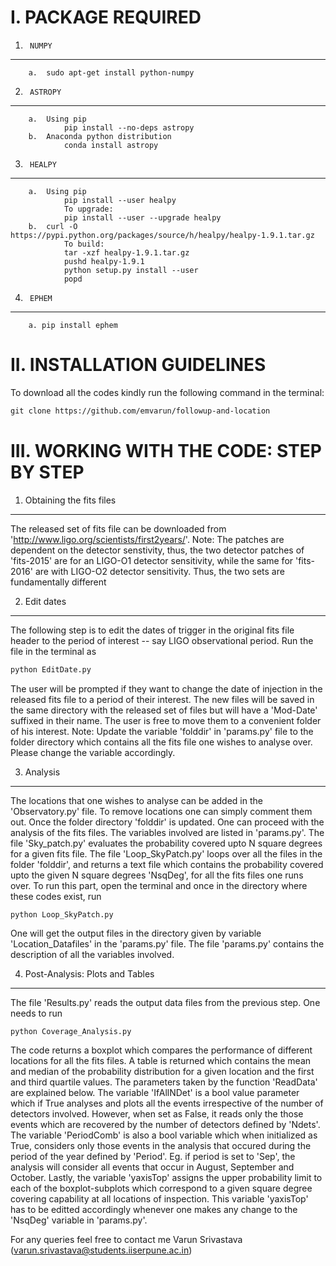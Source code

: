 I. PACKAGE REQUIRED
================================================

1.		NUMPY
------------------------------------------------
		a.	sudo apt-get install python-numpy



2.		ASTROPY
------------------------------------------------
		a.	Using pip
				pip install --no-deps astropy
		b.	Anaconda python distribution
				conda install astropy

3.		HEALPY
------------------------------------------------
		a.	Using pip
				pip install --user healpy
				To upgrade:
				pip install --user --upgrade healpy
		b.	curl -O https://pypi.python.org/packages/source/h/healpy/healpy-1.9.1.tar.gz
				To build:
				tar -xzf healpy-1.9.1.tar.gz
				pushd healpy-1.9.1
				python setup.py install --user
				popd

4.		EPHEM
------------------------------------------------
		a. pip install ephem


II.	INSTALLATION GUIDELINES
================================================
To download all the codes kindly run the following command in the terminal:
```html
git clone https://github.com/emvarun/followup-and-location
```


III. WORKING WITH THE CODE: STEP BY STEP
================================================


1.	Obtaining the fits files
------------------------------------------------
The released set of fits file can be downloaded from 'http://www.ligo.org/scientists/first2years/'.
Note: The patches are dependent on the detector senstivity, thus, the two detector 
patches of 'fits-2015' are for an LIGO-O1 detector sensitivity, while the same for 
'fits-2016' are with LIGO-O2 detector sensitivity. Thus, the two sets are fundamentally 
different


2.	Edit dates
------------------------------------------------
The following step is to edit the dates of trigger in the original fits file header 
to the period of interest -- say LIGO observational period. Run the file in the terminal 
as 
```python
python EditDate.py
```
The user will be  prompted if they want to change the date of 
injection in the released fits file to a period of their interest. The new files will be 
saved in the same directory with the released set of files but will have a 'Mod-Date' 
suffixed in their name. The user is free to move them to a convenient folder of his interest. 
Note: Update the variable 'folddir' in 'params.py' file to the folder directory which contains 
all the fits file one wishes to analyse over. Please change the variable accordingly.


3.	Analysis
------------------------------------------------
The locations that one wishes to analyse can be added in the 'Observatory.py' file.
To remove locations one can simply comment them out. Once the folder directory 'folddir' 
is updated. One can proceed with the analysis of the fits files. The variables involved are 
listed in 'params.py'. The file 'Sky_patch.py' evaluates the probability covered upto N 
square degrees for a given fits file. The file 'Loop_SkyPatch.py' loops over all the files 
in the folder 'folddir', and returns a text file which contains the probability covered upto 
the given N square degrees 'NsqDeg', for all the fits files one runs over. To run this part, 
open the terminal and once in the directory where these codes exist, run 
```
python Loop_SkyPatch.py
```
One will get the output files in the directory given by variable 'Location_Datafiles' in the 
'params.py' file. The file 'params.py' contains the description of all the variables involved.
				

4.	Post-Analysis: Plots and Tables
------------------------------------------------
The file 'Results.py' reads the output data files from the previous step. One needs to 
run
```python 
python Coverage_Analysis.py 
```
The code returns a boxplot which compares the performance
of different locations for all the fits files. A table is returned which contains the mean 
and median of the probability distribution for a given location and the first and third 
quartile values. The parameters taken by the function 'ReadData' are explained below. 
The variable 'IfAllNDet' is a bool value parameter which if True analyses and plots all 
the events  irrespective of the number of detectors involved. However, when set as False,
it reads only the those events which are recovered by the number of detectors defined by
'Ndets'. The variable 'PeriodComb' is also a bool variable which when initialized as True,
considers only those events in the analysis that occured during the period of the year defined
by 'Period'. Eg. if period is set to 'Sep', the analysis will consider all events that occur 
in August, September and October. Lastly, the variable 'yaxisTop' assigns the upper probability 
limit to each of the boxplot-subplots which correspond to a given square degree covering 
capability at all locations of inspection. This variable 'yaxisTop' has to be editted 
accordingly whenever one makes any change to the 'NsqDeg' variable in 'params.py'.


For any queries feel free to contact me Varun Srivastava (varun.srivastava@students.iiserpune.ac.in)
